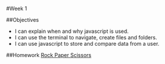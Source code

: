 #Week 1

##Objectives
- I can explain when and why javascript is used.
- I can use the terminal to navigate, create files and folders.
- I can use javascript to store and compare data from a user.

##Homework
[Rock Paper Scissors](https://classroom.github.com/assignment-invitations/06d3a64287f5295a2153716387545ae0)